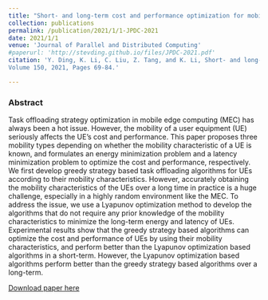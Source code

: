 ```yaml
---
title: "Short- and long-term cost and performance optimization for mobile user equipments"
collection: publications
permalink: /publication/2021/1/1-JPDC-2021
date: 2021/1/1
venue: 'Journal of Parallel and Distributed Computing'
#paperurl: 'http://stevding.github.io/files/JPDC-2021.pdf'
citation: 'Y. Ding, K. Li, C. Liu, Z. Tang, and K. Li, Short- and long-term cost and performance optimization for mobile user equipments, Journal of Parallel and Distributed Computing,
Volume 150, 2021, Pages 69-84.'

---
```

### Abstract

Task offloading strategy optimization in mobile edge computing (MEC) has always been a hot issue. However, the mobility of a user equipment (UE) seriously affects the UE’s cost and performance. This paper proposes three mobility types depending on whether the mobility characteristic of a UE is known, and formulates an energy minimization problem and a latency minimization problem to optimize the cost and performance, respectively. We first develop greedy strategy based task offloading algorithms for UEs according to their mobility characteristics. However, accurately obtaining the mobility characteristics of the UEs over a long time in practice is a huge challenge, especially in a highly random environment like the MEC. To address the issue, we use a Lyapunov optimization method to develop the algorithms that do not require any prior knowledge of the mobility characteristics to minimize the long-term energy and latency of UEs. Experimental results show that the greedy strategy based algorithms can optimize the cost and performance of UEs by using their mobility characteristics, and perform better than the Lyapunov optimization based algorithms in a short-term. However, the Lyapunov optimization based algorithms perform better than the greedy strategy based algorithms over a long-term.

[Download paper here](https://www.sciencedirect.com/science/article/abs/pii/S0743731520304226)
